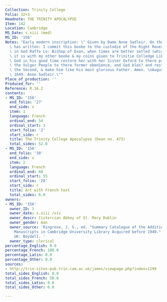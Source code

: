 ```yaml
---
Collection: Trinity College
Folia: 32+3
Headnote: THE TRINITY APOCALYPSE
Item: 142
Location: Cambridge
MS_Date: s.xiii (med)
MS_ID: '156'
Notes: "Early modern inscription: \" Given by Dame Anne Sadleir. On the fly-leaf she\
  \ has written: I commit this booke to the custodie of the Right Reuerend Father\
  \ in God Raffe Lo: Bishop of Exon, when times are better setled (which God hasten)\
  \ it is with my other booke & my coins giuen to Trinitie Colledge Librarie in Cambridge,\
  \ God in his good time restore her with her Sister Oxford to there pristine happiness,\
  \ the Vulger People to there former obedience, and God bles? and restore Charles\
  \ the Second, & make him like his most glorious Father. Amen. \nAugust the 20tie.\
  \ 1649. Anne Sadleir.\""
Place_of_production: ''
Produced_for: ''
Reference: R.16.2
contents:
- MS_ID: '156'
  end_folio: '27'
  end_side: v
  item: 1
  language: French
  ordinal_end: 54
  ordinal_start: 3
  start_folio: '2'
  start_side: r
  title: The Trinity College Apocalypse (Dean no. 473)
  total_sides: 52.0
- MS_ID: '156'
  end_folio: '30'
  end_side: v
  item: 2
  language: French
  ordinal_end: 60
  ordinal_start: 55
  start_folio: '28'
  start_side: r
  title: Art with French text
  total_sides: 6.0
owners:
- MS_ID: '156'
  owner_ID: 1
  owner_date: s.xiii /xiv
  owner_descr: Cistercian Abbey of St. Mary Dublin
  owner_gender: man
  owner_source: 'Ringrose, J. S., ed. "Summary Catalogue of the Additional Medieval
    Manuscripts in Cambridge University Library Acquired before 1940." Woodbridge,
    UK: Boydell. '
  owner_type: clerical
percentage_English: 0.0
percentage_French: 100.0
percentage_Latin: 0.0
percentage_Other: 0.0
sources:
- http://trin-sites-pub.trin.cam.ac.uk/james/viewpage.php?index=1199
total_sides_English: 0.0
total_sides_French: 58.0
total_sides_Latin: 0.0
total_sides_Other: 0.0

---
```

